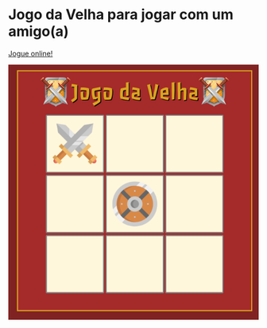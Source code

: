 # Jogo da Velha para jogar com um amigo(a)

<a href="https://codepen.io/lucasmoraesdev/full/ExQbQRv" target="_blank" >Jogue online!</a>

<img src="Screenshot_20221026_170557.png">
